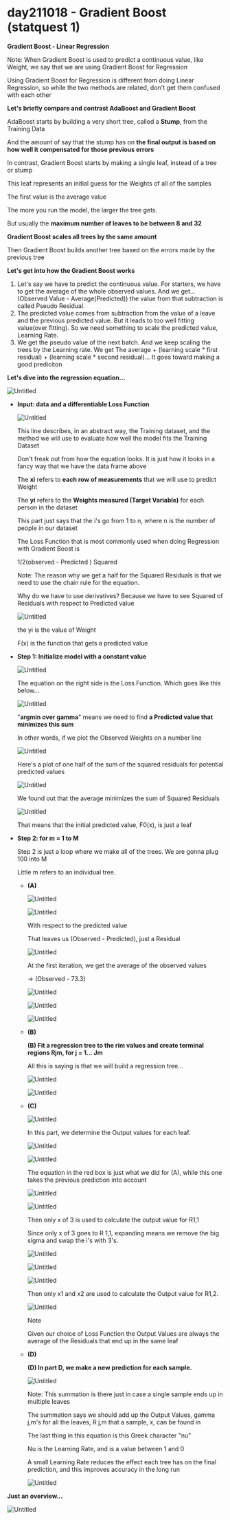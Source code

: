 # day211018 - Gradient Boost (statquest 1)

**Gradient Boost - Linear Regression**

  Note: When Gradient Boost is used to predict a continuous value, like Weight, we say that we are using Gradient Boost for Regression

Using Gradient Boost for Regression is different from doing Linear Regression, so while the two methods are related, don't get them confused with each other

**Let's briefly compare and contrast AdaBoost and Gradient Boost**

AdaBoost starts by building a very short tree, called a **Stump**, from the Training Data 

And the amount of say that the stump has on **the final output is based on how well it compensated for those previous errors**

In contrast, Gradient Boost starts by making a single leaf, instead of a tree or stump

This leaf represents an initial guess for the Weights of all of the samples

The first value is the average value

The more you run the model, the larger the tree gets.

But usually the **maximum number of leaves to be between 8 and 32**

**Gradient Boost scales all trees by the same amount**

Then Gradient Boost builds another tree based on the errors made by the previous tree

**Let's get into how the Gradient Boost works**

1. Let's say we have to predict the continuous value. For starters, we have to get the average of the whole observed values. And we get... (Observed Value - Average(Predicted)) the value from that subtraction is called Pseudo Residual.
2. The predicted value comes from subtraction from the value of a leave and the previous predicted value. But it leads to too well fitting value(over fitting). So we need something to scale the predicted value, Learning Rate.
3. We get the pseudo value of the next batch. And we keep scaling the trees by the Learning rate. We get The average + (learning scale * first residual) + (learning scale * second  residual)... It goes toward making a good prediciton

**Let's dive into the regression equation...**

![Untitled](day211018%20-%20Gradient%20Boost%20(statquest%201)%20ea631602d65f40bb863afff5cab9fa37/Untitled.png)

- **Input: data and a differentiable Loss Function**
    
    ![Untitled](day211018%20-%20Gradient%20Boost%20(statquest%201)%20ea631602d65f40bb863afff5cab9fa37/Untitled%201.png)
    
    This line describes, in an abstract way, the Training dataset, and the method we will use to evaluate how well the model fits the Training Dataset
    
    Don't freak out from how the equation looks. It is just how it looks in a fancy way that we have the data frame above
    
    The **xi** refers to **each row of measurements** that we will use to predict Weight
    
    The **yi** refers to the **Weights measured (Target Variable)** for each person in the dataset
    
    This part just says that the i's go from 1 to n, where n is the number of people in our dataset
    
    The Loss Function that is most commonly used when doing Regression with Gradient Boost is 
    
    1/2(observed - Predicted ) Squared
    
    Note: The reason why we get a half for the Squared Residuals is that we need to use the chain rule for the equation.
    
    Why do we have to use derivatives? Because we have to see Squared of Residuals with respect to Predicted value
    
    ![Untitled](day211018%20-%20Gradient%20Boost%20(statquest%201)%20ea631602d65f40bb863afff5cab9fa37/Untitled%202.png)
    
    the yi is the value of Weight
    
    F(x) is the function that gets a predicted value
    

- **Step 1: Initialize model with a constant value**
    
    ![Untitled](day211018%20-%20Gradient%20Boost%20(statquest%201)%20ea631602d65f40bb863afff5cab9fa37/Untitled%203.png)
    
    The equation on the right side is the Loss Function. Which goes like this below...
    
    ![Untitled](day211018%20-%20Gradient%20Boost%20(statquest%201)%20ea631602d65f40bb863afff5cab9fa37/Untitled%204.png)
    
    "**argmin over gamma**" means we need to find **a Predicted value that minimizes this sum**
    
     In other words, if we plot the Observed Weights on a number line 
    
    ![Untitled](day211018%20-%20Gradient%20Boost%20(statquest%201)%20ea631602d65f40bb863afff5cab9fa37/Untitled%205.png)
    
    Here's a plot of one half of the sum of the squared residuals for potential predicted values
    
    ![Untitled](day211018%20-%20Gradient%20Boost%20(statquest%201)%20ea631602d65f40bb863afff5cab9fa37/Untitled%206.png)
    
    We found out that the average minimizes the sum of Squared Residuals 
    
    ![Untitled](day211018%20-%20Gradient%20Boost%20(statquest%201)%20ea631602d65f40bb863afff5cab9fa37/Untitled%207.png)
    
    That means that the initial predicted value, F0(x), is just a leaf
    

- **Step 2: for m = 1 to M**
    
    Step 2 is just a loop where we make all of the trees. We are gonna plug 100 into M
    
    Little m refers to an individual tree.
    
    - **(A)**
        
        
        ![Untitled](day211018%20-%20Gradient%20Boost%20(statquest%201)%20ea631602d65f40bb863afff5cab9fa37/Untitled%208.png)
        
        ![Untitled](day211018%20-%20Gradient%20Boost%20(statquest%201)%20ea631602d65f40bb863afff5cab9fa37/Untitled%209.png)
        
        With respect to the predicted value
        
        That leaves us (Observed - Predicted), just a Residual
        
        ![Untitled](day211018%20-%20Gradient%20Boost%20(statquest%201)%20ea631602d65f40bb863afff5cab9fa37/Untitled%2010.png)
        
        At the first iteration, we get the average of the observed values
        
        → (Observed - 73.3)
        
        ![Untitled](day211018%20-%20Gradient%20Boost%20(statquest%201)%20ea631602d65f40bb863afff5cab9fa37/Untitled%2011.png)
        
        ![Untitled](day211018%20-%20Gradient%20Boost%20(statquest%201)%20ea631602d65f40bb863afff5cab9fa37/Untitled%2012.png)
        
        ![Untitled](day211018%20-%20Gradient%20Boost%20(statquest%201)%20ea631602d65f40bb863afff5cab9fa37/Untitled%2013.png)
        
    - **(B)**
        
        **(B) Fit a regression tree to the rim values and create terminal regions Rjm, for j = 1... Jm**
        
        All this is saying is that we will build a regression tree...
        
        ![Untitled](day211018%20-%20Gradient%20Boost%20(statquest%201)%20ea631602d65f40bb863afff5cab9fa37/Untitled%2014.png)
        
        ![Untitled](day211018%20-%20Gradient%20Boost%20(statquest%201)%20ea631602d65f40bb863afff5cab9fa37/Untitled%2015.png)
        
    - **(C)**
        
        
        ![Untitled](day211018%20-%20Gradient%20Boost%20(statquest%201)%20ea631602d65f40bb863afff5cab9fa37/Untitled%2016.png)
        
        In this part, we determine the Output values for each leaf.
        
        ![Untitled](day211018%20-%20Gradient%20Boost%20(statquest%201)%20ea631602d65f40bb863afff5cab9fa37/Untitled%2017.png)
        
        ![Untitled](day211018%20-%20Gradient%20Boost%20(statquest%201)%20ea631602d65f40bb863afff5cab9fa37/Untitled%2018.png)
        
        The equation in the red box is just what we did for (A), while this one takes the previous prediction into account 
        
        ![Untitled](day211018%20-%20Gradient%20Boost%20(statquest%201)%20ea631602d65f40bb863afff5cab9fa37/Untitled%2019.png)
        
        ![Untitled](day211018%20-%20Gradient%20Boost%20(statquest%201)%20ea631602d65f40bb863afff5cab9fa37/Untitled%2020.png)
        
        Then only x of 3 is used to calculate the output value for R1,1
        
        Since only x of 3 goes to R 1,1, expanding means we remove the big sigma and swap the i's with 3's.
        
        ![Untitled](day211018%20-%20Gradient%20Boost%20(statquest%201)%20ea631602d65f40bb863afff5cab9fa37/Untitled%2021.png)
        
        ![Untitled](day211018%20-%20Gradient%20Boost%20(statquest%201)%20ea631602d65f40bb863afff5cab9fa37/Untitled%2022.png)
        
        ![Untitled](day211018%20-%20Gradient%20Boost%20(statquest%201)%20ea631602d65f40bb863afff5cab9fa37/Untitled%2023.png)
        
        Then only x1 and x2 are used to calculate the Output value for R1,2.
        
        ![Untitled](day211018%20-%20Gradient%20Boost%20(statquest%201)%20ea631602d65f40bb863afff5cab9fa37/Untitled%2024.png)
        
        Note
        
        Given our choice of Loss Function the Output Values are always the average of the Residuals that end up in the same leaf
        
    - **(D)**
        
        **(D) In part D, we make a new prediction for each sample.**
        
        ![Untitled](day211018%20-%20Gradient%20Boost%20(statquest%201)%20ea631602d65f40bb863afff5cab9fa37/Untitled%2025.png)
        
        Note: This summation is there just in case a single sample ends up in multiple leaves
        
        The summation says we should add up the Output Values, gamma j,m's for all the leaves, R j,m that a sample, x, can be found in
        
        The last thing in this equation is this Greek character "nu"
        
        Nu is the Learning Rate, and is a value between 1 and 0
        
        A small Learning Rate reduces the effect each tree has on the final prediction, and this improves accuracy in the long run 
        
        ![Untitled](day211018%20-%20Gradient%20Boost%20(statquest%201)%20ea631602d65f40bb863afff5cab9fa37/Untitled%2026.png)
        

**Just an overview...**

![Untitled](day211018%20-%20Gradient%20Boost%20(statquest%201)%20ea631602d65f40bb863afff5cab9fa37/Untitled%2027.png)